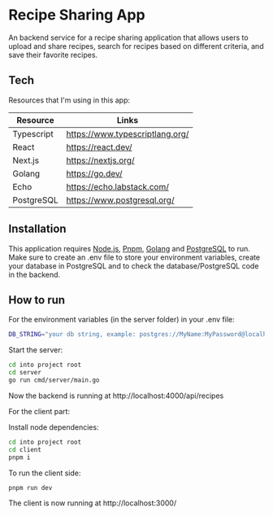 # Recipe Sharing App

An backend service for a recipe sharing application that allows users to upload and share recipes, search for recipes based on different criteria, and save their favorite recipes. 
## Tech

Resources that I'm using in this app:

| Resource | Links |
| ------ | ------ |
| Typescript | https://www.typescriptlang.org/ |
| React | https://react.dev/ |
| Next.js | https://nextjs.org/ |
| Golang | https://go.dev/ |
| Echo | https://echo.labstack.com/ |
| PostgreSQL | https://www.postgresql.org/ |

## Installation
This application requires [Node.js](https://nodejs.org/), [Pnpm](https://pnpm.io/installation), [Golang](https://go.dev/) and [PostgreSQL](https://www.postgresql.org/) to run. Make sure to create an .env file to store your environment variables, create your database in PostgreSQL and to check the database/PostgreSQL code in the backend.

## How to run


For the environment variables (in the server folder) in your .env file:

```sh
DB_STRING="your db string, example: postgres://MyName:MyPassword@localhost/MyDbName?sslmode=disable"
```

Start the server:

```sh
cd into project root
cd server
go run cmd/server/main.go
```
Now the backend is running at http://localhost:4000/api/recipes

For the client part:

Install node dependencies:
```sh
cd into project root
cd client
pnpm i
```
To run the client side:
```sh
pnpm run dev
```

The client is now running at http://localhost:3000/
